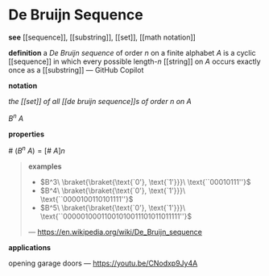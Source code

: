 # De Bruijn Sequence

**see** [[sequence]], [[substring]], [[set]], [[math notation]]

**definition** a _De Bruijn sequence_ of order $n$ on a finite alphabet $A$ is a cyclic [[sequence]] in which every possible length-$n$ [[string]] on $A$ occurs exactly once as a [[substring]] &mdash; GitHub Copilot

**notation**

_the [[set]] of all [[de bruijn sequence]]s of order $n$ on $A$_

$B^n\ A$

**properties**

$\#\ (B^n\ A) = [\#\ A]n$

> **examples**
>
> - $B^3\ \braket{\braket{\text{`0'}, \text{`1'}}}\ \text{``00010111''}$
> - $B^4\ \braket{\braket{\text{`0'}, \text{`1'}}}\ \text{``0000100110101111''}$
> - $B^5\ \braket{\braket{\text{`0'}, \text{`1'}}}\ \text{``00000100011001010011101011011111''}$
>
> &mdash; <https://en.wikipedia.org/wiki/De_Bruijn_sequence>

**applications**

opening garage doors &mdash; <https://youtu.be/CNodxp9Jy4A>
